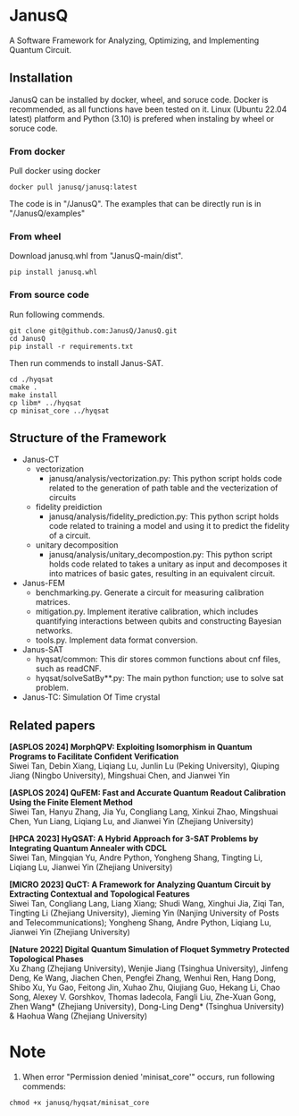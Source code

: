 # JanusQ
A Software Framework for Analyzing, Optimizing, and Implementing Quantum Circuit.

## Installation

JanusQ can be installed by docker, wheel, and soruce code. Docker is recommended, as all functions have been tested on it.
Linux (Ubuntu 22.04 latest) platform and Python (3.10) is prefered when instaling by wheel or soruce code.

### From docker
Pull docker using docker 
```shell
docker pull janusq/janusq:latest
```  
The code is in "/JanusQ". The examples that can be directly run is in "/JanusQ/examples"

### From wheel
Download janusq.whl from "JanusQ-main/dist".
```shell
pip install janusq.whl
```  
        
### From source code
Run following commends.
```shell
git clone git@github.com:JanusQ/JanusQ.git
cd JanusQ
pip install -r requirements.txt

```  
Then run commends to install Janus-SAT.
```shell
cd ./hyqsat
cmake .
make install
cp libm* ../hyqsat
cp minisat_core ../hyqsat
```  

## Structure of the Framework
- Janus-CT
  - vectorization
    - janusq/analysis/vectorization.py: This python script holds code related to the generation of path table and the vecterization of circuits
  - fidelity preidiction
    - janusq/analysis/fidelity_prediction.py: This python script holds code related to training a model and using it to predict the fidelity of a circuit.
  - unitary decomposition
    - janusq/analysis/unitary_decompostion.py: This python script holds code related to takes a unitary as input and decomposes it into matrices of basic gates, resulting in an equivalent circuit.
- Janus-FEM
  - benchmarking.py. Generate a circuit for measuring calibration matrices.
  - mitigation.py. Implement iterative calibration, which includes quantifying interactions between qubits and constructing Bayesian networks.
  - tools.py. Implement data format conversion.
- Janus-SAT
  - hyqsat/common: This dir stores common functions about cnf files, such as readCNF.
  - hyqsat/solveSatBy**.py: The main python function; use to solve sat problem.
- Janus-TC: Simulation Of Time crystal


## Related papers
**[ASPLOS 2024] MorphQPV: Exploiting Isomorphism in Quantum Programs to Facilitate Confident Verification**  
Siwei Tan, Debin Xiang, Liqiang Lu, Junlin Lu (Peking University), Qiuping Jiang (Ningbo University), Mingshuai Chen, and Jianwei Yin  

**[ASPLOS 2024] QuFEM: Fast and Accurate Quantum Readout Calibration Using the Finite Element Method**  
Siwei Tan, Hanyu Zhang, Jia Yu, Congliang Lang, Xinkui Zhao, Mingshuai Chen, Yun Liang, Liqiang Lu, and Jianwei Yin (Zhejiang University)  

**[HPCA 2023] HyQSAT: A Hybrid Approach for 3-SAT Problems by Integrating Quantum Annealer with CDCL**  
Siwei Tan, Mingqian Yu, Andre Python, Yongheng Shang, Tingting Li, Liqiang Lu, Jianwei Yin (Zhejiang University)  

**[MICRO 2023] QuCT: A Framework for Analyzing Quantum Circuit by Extracting Contextual and Topological Features**  
Siwei Tan, Congliang Lang, Liang Xiang; Shudi Wang, Xinghui Jia, Ziqi Tan, Tingting Li (Zhejiang University), Jieming Yin (Nanjing University of Posts and Telecommunications); Yongheng Shang, Andre Python, Liqiang Lu, Jianwei Yin (Zhejiang University)

**[Nature 2022] Digital Quantum Simulation of Floquet Symmetry Protected Topological Phases**  
Xu Zhang (Zhejiang University), Wenjie Jiang (Tsinghua University), Jinfeng Deng, Ke Wang, Jiachen Chen, Pengfei Zhang, Wenhui Ren, Hang Dong, Shibo Xu, Yu Gao, Feitong Jin, Xuhao Zhu, Qiujiang Guo, Hekang Li, Chao Song, Alexey V. Gorshkov, Thomas Iadecola, Fangli Liu, Zhe-Xuan Gong, Zhen Wang* (Zhejiang University), Dong-Ling Deng* (Tsinghua University) & Haohua Wang (Zhejiang University)

# Note
1. When error "Permission denied 'minisat_core'" occurs, run following commends:
```shell
chmod +x janusq/hyqsat/minisat_core
```